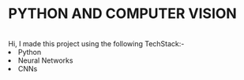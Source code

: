 # PYTHON AND COMPUTER VISION 
<br>
Hi, I made this project using the following TechStack:-
<br>
<li>Python
<li>Neural Networks
<li>CNNs

